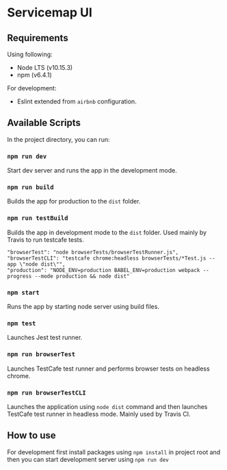 # Servicemap UI

## Requirements 
Using following:
* Node LTS (v10.15.3)
* npm (v6.4.1)

For development:
* Eslint extended from `airbnb` configuration.

## Available Scripts

In the project directory, you can run:

### `npm run dev`

Start dev server and runs the app in the development mode.<br>

### `npm run build`

Builds the app for production to the `dist` folder.<br>

### `npm run testBuild`

Builds the app in development mode to the `dist` folder. Used mainly by Travis to run testcafe tests.<br>

    "browserTest": "node browserTests/browserTestRunner.js",
    "browserTestCLI": "testcafe chrome:headless browserTests/*Test.js --app \"node dist\"",
    "production": "NODE_ENV=production BABEL_ENV=production webpack --progress --mode production && node dist"
### `npm start`

Runs the app by starting node server using build files.

### `npm test`

Launches Jest test runner.<br>

### `npm run browserTest`

Launches TestCafe test runner and performs browser tests on headless chrome.<br>

### `npm run browserTestCLI`
Launches the application using `node dist` command and then launches TestCafe test runner in headless mode. Mainly used by Travis CI.

## How to use
For development first install packages using `npm install` in project root and then you can start development server using `npm run dev`
